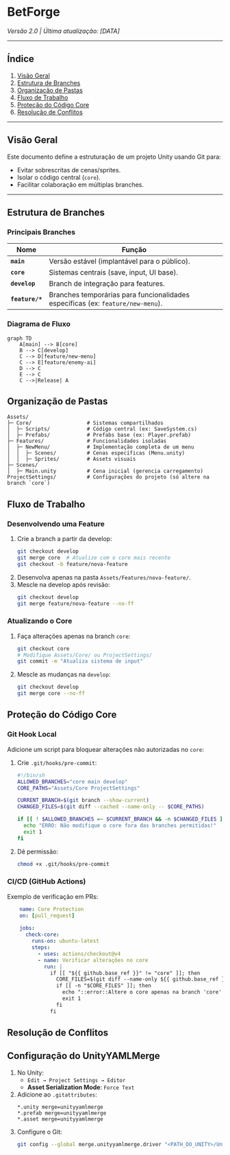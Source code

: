 # BetForge

*Versão 2.0 | Última atualização: [DATA]*

---

## Índice
1. [Visão Geral](#visão-geral)
2. [Estrutura de Branches](#estrutura-de-branches)
3. [Organização de Pastas](#organização-de-pastas)
4. [Fluxo de Trabalho](#fluxo-de-trabalho)
5. [Proteção do Código Core](#proteção-do-código-core)
6. [Resolução de Conflitos](#resolução-de-conflitos)

---

## Visão Geral <a name="visão-geral"></a>
Este documento define a estruturação de um projeto Unity usando Git para:
- Evitar sobrescritas de cenas/sprites.
- Isolar o código central (`core`).
- Facilitar colaboração em múltiplas branches.

---

## Estrutura de Branches <a name="estrutura-de-branches"></a>

### Principais Branches
| Nome          | Função                                                                 |
|---------------|------------------------------------------------------------------------|
| **`main`**    | Versão estável (implantável para o público).                          |
| **`core`**    | Sistemas centrais (save, input, UI base).                             |
| **`develop`** | Branch de integração para features.                                   |
| **`feature/*`** | Branches temporárias para funcionalidades específicas (ex: `feature/new-menu`). |

### Diagrama de Fluxo
```mermaid
graph TD
    A[main] --> B[core]
    B --> C[develop]
    C --> D[feature/new-menu]
    C --> E[feature/enemy-ai]
    D --> C
    E --> C
    C -->|Release| A
```
## Organização de Pastas <a name="organização-de-pastas"></a>
```mermaid
Assets/
├─ Core/                  # Sistemas compartilhados
│  ├─ Scripts/            # Código central (ex: SaveSystem.cs)
│  ├─ Prefabs/            # Prefabs base (ex: Player.prefab)
├─ Features/              # Funcionalidades isoladas
│  ├─ NewMenu/            # Implementação completa de um menu
│  │  ├─ Scenes/          # Cenas específicas (Menu.unity)
│  │  ├─ Sprites/         # Assets visuais
├─ Scenes/
│  ├─ Main.unity          # Cena inicial (gerencia carregamento)
ProjectSettings/          # Configurações do projeto (só altere na branch `core`)
```
## Fluxo de Trabalho <a name="fluxo-de-trabalho"></a>
### Desenvolvendo uma Feature<br>
1. Crie a branch a partir da develop:
    ```bash
    git checkout develop
    git merge core  # Atualize com o core mais recente
    git checkout -b feature/nova-feature
    ```
2. Desenvolva apenas na pasta `Assets/Features/nova-feature/`.
3. Mescle na develop após revisão:
    ```bash
    git checkout develop
    git merge feature/nova-feature --no-ff
    ```
### Atualizando o Core
1. Faça alterações apenas na branch `core`:
    ```bash
    git checkout core
    # Modifique Assets/Core/ ou ProjectSettings/
    git commit -m "Atualiza sistema de input"
    ```
2. Mescle as mudanças na `develop`:
    ```bash
    git checkout develop
    git merge core --no-ff
    ```
## Proteção do Código Core <a name="proteção-do-código-core"></a>
### Git Hook Local
Adicione um script para bloquear alterações não autorizadas no `core`:
1. Crie `.git/hooks/pre-commit`:
    ```bash
    #!/bin/sh
    ALLOWED_BRANCHES="core main develop"
    CORE_PATHS="Assets/Core ProjectSettings"
    
    CURRENT_BRANCH=$(git branch --show-current)
    CHANGED_FILES=$(git diff --cached --name-only -- $CORE_PATHS)
    
    if [[ ! $ALLOWED_BRANCHES =~ $CURRENT_BRANCH && -n $CHANGED_FILES ]]; then
      echo "ERRO: Não modifique o core fora das branches permitidas!"
      exit 1
    fi
    ```
2. Dê permissão:
    ```bash
    chmod +x .git/hooks/pre-commit
    ```
### CI/CD (GitHub Actions)
Exemplo de verificação em PRs:
```yaml
    name: Core Protection
    on: [pull_request]
    
    jobs:
      check-core:
        runs-on: ubuntu-latest
        steps:
          - uses: actions/checkout@v4
          - name: Verificar alterações no core
            run: |
              if [[ "${{ github.base_ref }}" != "core" ]]; then
                CORE_FILES=$(git diff --name-only ${{ github.base_ref }}...HEAD -- Assets/Core ProjectSettings)
                if [[ -n "$CORE_FILES" ]]; then
                  echo "::error::Altere o core apenas na branch 'core'!"
                  exit 1
                fi
              fi
```
## Resolução de Conflitos <a name="resolução-de-conflitos"></a>
## Configuração do UnityYAMLMerge
1. No Unity:
    - `Edit → Project Settings → Editor`
    - **Asset Serialization Mode**: `Force Text`
2. Adicione ao `.gitattributes`:
    ```
    *.unity merge=unityyamlmerge
    *.prefab merge=unityyamlmerge
    *.asset merge=unityyamlmerge
    ```
3. Configure o Git:
    ```bash
    git config --global merge.unityyamlmerge.driver "<PATH_DO_UNITY>/UnityYAMLMerge merge -p %O %B %A %A"
    ```
